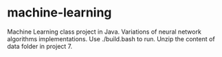 # machine-learning
Machine Learning class project in Java.
Variations of neural network algorithms implementations.
Use ./build.bash to run.
Unzip the content of data folder in project 7.
